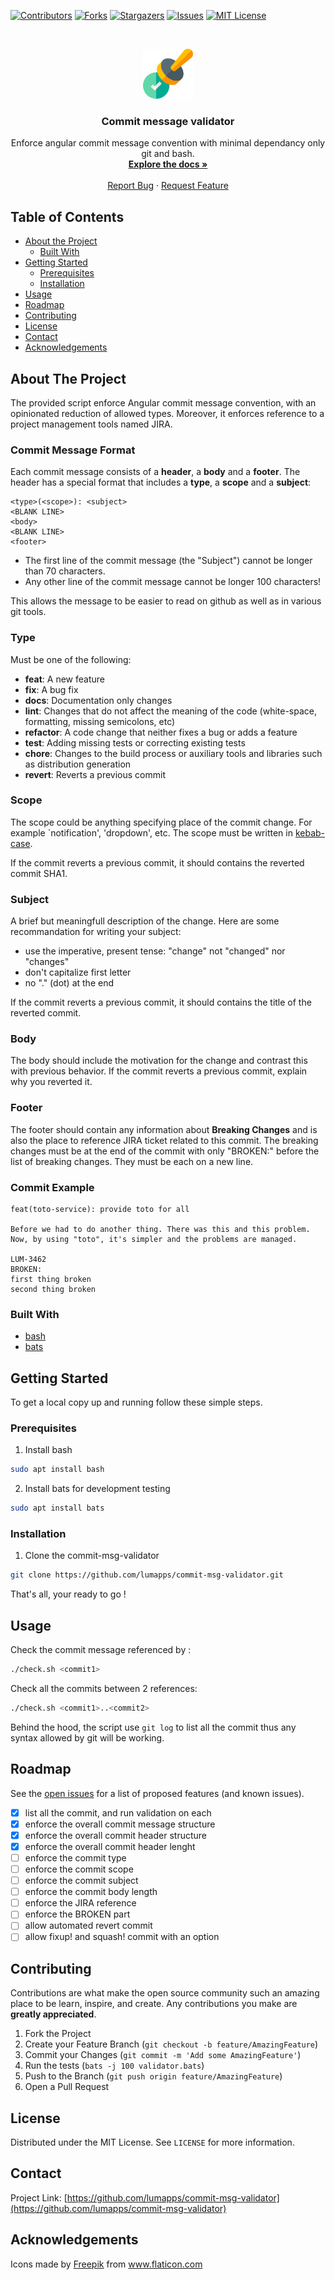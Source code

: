 <!-- PROJECT SHIELDS -->

[![Contributors][contributors-shield]][contributors-url]
[![Forks][forks-shield]][forks-url]
[![Stargazers][stars-shield]][stars-url]
[![Issues][issues-shield]][issues-url]
[![MIT License][license-shield]][license-url]

<!-- PROJECT LOGO -->
<br />
<p align="center">
  <a href="https://github.com/lumapps/commit-msg-validator">
    <img src="images/stamp.png" alt="Logo" width="80" height="80">
  </a>

  <h3 align="center">Commit message validator</h3>

  <p align="center">
    Enforce angular commit message convention with minimal dependancy only git and bash.
    <br />
    <a href="https://github.com/lumapps/commit-msg-validator"><strong>Explore the docs »</strong></a>
    <br />
    <br />
    <a href="https://github.com/lumapps/commit-msg-validator/issues">Report Bug</a>
    ·
    <a href="https://github.com/lumapps/commit-msg-validator/issues">Request Feature</a>
  </p>
</p>

<!-- TABLE OF CONTENTS -->

## Table of Contents

- [About the Project](#about-the-project)
  - [Built With](#built-with)
- [Getting Started](#getting-started)
  - [Prerequisites](#prerequisites)
  - [Installation](#installation)
- [Usage](#usage)
- [Roadmap](#roadmap)
- [Contributing](#contributing)
- [License](#license)
- [Contact](#contact)
- [Acknowledgements](#acknowledgements)

<!-- ABOUT THE PROJECT -->

## About The Project

The provided script enforce Angular commit message convention, with an opinionated reduction of allowed types.
Moreover, it enforces reference to a project management tools named JIRA.

### Commit Message Format

Each commit message consists of a **header**, a **body** and a **footer**.
The header has a special format that includes a **type**, a **scope** and a **subject**:

```
<type>(<scope>): <subject>
<BLANK LINE>
<body>
<BLANK LINE>
<footer>
```

- The first line of the commit message (the "Subject") cannot be longer than 70 characters.
- Any other line of the commit message cannot be longer 100 characters!

This allows the message to be easier to read on github as well as in various git tools.

### Type

Must be one of the following:

- **feat**: A new feature
- **fix**: A bug fix
- **docs**: Documentation only changes
- **lint**: Changes that do not affect the meaning of the code (white-space, formatting, missing semicolons, etc)
- **refactor**: A code change that neither fixes a bug or adds a feature
- **test**: Adding missing tests or correcting existing tests
- **chore**: Changes to the build process or auxiliary tools and libraries such as distribution generation
- **revert**: Reverts a previous commit

### Scope

The scope could be anything specifying place of the commit change. For example `notification', 'dropdown', etc.
The scope must be written in [kebab-case](https://en.wikipedia.org/wiki/Letter_case#Special_case_styles).

If the commit reverts a previous commit, it should contains the reverted commit SHA1.

### Subject

A brief but meaningfull description of the change.
Here are some recommandation for writing your subject:

- use the imperative, present tense: "change" not "changed" nor "changes"
- don't capitalize first letter
- no "." (dot) at the end

If the commit reverts a previous commit, it should contains the title of the reverted commit.

### Body

The body should include the motivation for the change and contrast this with previous behavior.
If the commit reverts a previous commit, explain why you reverted it.

### Footer

The footer should contain any information about **Breaking Changes** and is also the place to
reference JIRA ticket related to this commit.
The breaking changes must be at the end of the commit with only "BROKEN:" before the list of breaking changes.
They must be each on a new line.

### Commit Example

```
feat(toto-service): provide toto for all

Before we had to do another thing. There was this and this problem.
Now, by using "toto", it's simpler and the problems are managed.

LUM-3462
BROKEN:
first thing broken
second thing broken
```

### Built With

- [bash](https://www.gnu.org/software/bash/)
- [bats](https://github.com/sstephenson/bats)

<!-- GETTING STARTED -->

## Getting Started

To get a local copy up and running follow these simple steps.

### Prerequisites

1. Install bash

```sh
sudo apt install bash
```

2. Install bats for development testing

```sh
sudo apt install bats
```

### Installation

1. Clone the commit-msg-validator

```sh
git clone https://github.com/lumapps/commit-msg-validator.git
```

That's all, your ready to go !

<!-- USAGE EXAMPLES -->

## Usage

Check the commit message referenced by <commit1>:

```sh
./check.sh <commit1>
```

Check all the commits between 2 references:

```sh
./check.sh <commit1>..<commit2>
```

Behind the hood, the script use `git log` to list all the commit thus any syntax allowed by git will be working.

<!-- ROADMAP -->

## Roadmap

See the [open issues](https://github.com/lumapps/commit-msg-validator/issues) for a list of proposed features (and known issues).

- [x] list all the commit, and run validation on each
- [x] enforce the overall commit message structure
- [x] enforce the overall commit header structure
- [x] enforce the overall commit header lenght
- [ ] enforce the commit type
- [ ] enforce the commit scope
- [ ] enforce the commit subject
- [ ] enforce the commit body length
- [ ] enforce the JIRA reference
- [ ] enforce the BROKEN part
- [ ] allow automated revert commit
- [ ] allow fixup! and squash! commit with an option

<!-- CONTRIBUTING -->

## Contributing

Contributions are what make the open source community such an amazing place to be learn, inspire, and create. Any contributions you make are **greatly appreciated**.

1. Fork the Project
2. Create your Feature Branch (`git checkout -b feature/AmazingFeature`)
3. Commit your Changes (`git commit -m 'Add some AmazingFeature'`)
4. Run the tests (`bats -j 100 validator.bats`)
4. Push to the Branch (`git push origin feature/AmazingFeature`)
5. Open a Pull Request

<!-- LICENSE -->

## License

Distributed under the MIT License. See `LICENSE` for more information.

<!-- CONTACT -->

## Contact

Project Link: [https://github.com/lumapps/commit-msg-validator](https://github.com/lumapps/commit-msg-validator)

<!-- ACKNOWLEDGEMENTS -->

## Acknowledgements

Icons made by <a href="https://www.flaticon.com/authors/freepik" title="Freepik">Freepik</a> from <a href="https://www.flaticon.com/" title="Flaticon"> www.flaticon.com</a>

<!-- MARKDOWN LINKS & IMAGES -->
<!-- https://www.markdownguide.org/basic-syntax/#reference-style-links -->

[contributors-shield]: https://img.shields.io/github/contributors/lumapps/commit-message-validator.svg?style=flat-square
[contributors-url]: https://github.com/lumapps/commit-message-validator/graphs/contributors
[forks-shield]: https://img.shields.io/github/forks/lumapps/commit-message-validator.svg?style=flat-square
[forks-url]: https://github.com/lumapps/commit-message-validator/network/members
[stars-shield]: https://img.shields.io/github/stars/lumapps/commit-message-validator.svg?style=flat-square
[stars-url]: https://github.com/lumapps/commit-message-validator/stargazers
[issues-shield]: https://img.shields.io/github/issues/lumapps/commit-message-validator.svg?style=flat-square
[issues-url]: https://github.com/lumapps/commit-message-validator/issues
[license-shield]: https://img.shields.io/github/license/lumapps/commit-message-validator.svg?style=flat-square
[license-url]: https://github.com/lumapps/commit-message-validator/blob/master/LICENSE
